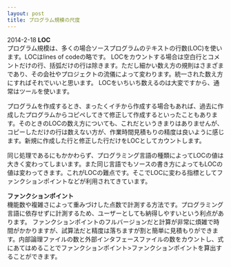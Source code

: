 ```yaml
---
layout: post
title: プログラム規模の尺度
---
```


2014-2-18 
**LOC**  
プログラム規模は、多くの場合ソースプログラムのテキストの行数(LOC)を使います。LOCはlines of codeの略です。
LOCをカウントする場合は空白行とコメントだけの行、括弧だけの行は除きます。ただし細かい数え方の規則はさまざまであり、その会社やプロジェクトの流儀によって変わります。統一された数え方にすればそれでいいと思います。 
LOCをいちいち数えるのは大変ですから、通常はツールを使います。

プログラムを作成するとき、まったくイチから作成する場合もあれば、過去に作成したプログラムからコピペしてきて修正して作成するといったこともあります。そのときのLOCの数え方についても、これだというきまりはありませんが、コピーしただけの行は数えない方が、作業時間見積もりの精度は良いように感じます。新規に作成した行と修正した行だけをLOCとしてカウントします。

同じ処理であるにもかかわらず、プログラミング言語の種類によってLOCの値は大きく変わってしまいます。また同じ言語でもソースの書き方によってもLOCの値は変わってきます。これがLOCの難点です。そこでLOCに変わる指標としてファンクションポイントなどが利用されてきています。

**ファンクションポイント**  
機能数や複雑さによって重みづけした点数で計測する方法です。プログラミング言語に依存せずに計測するため、ユーザーとしても納得しやすいという利点があります。 
ファンクションポイントのフルバージョンだと計算が非常に煩雑で時間がかかりますが、試算法だと精度は落ちますが割と簡単に見積もりができます。内部論理ファイルの数と外部インタフェースファイルの数をカウントし、式にあてはめることでファンクションポイント>ファンクションポイントを算出することができます。
